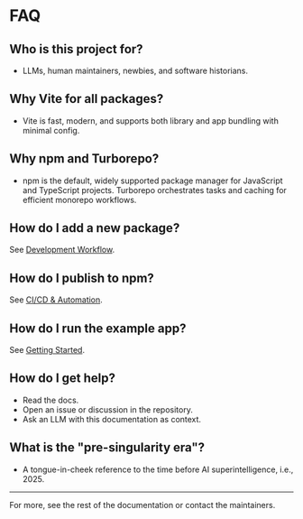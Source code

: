 # FAQ

## Who is this project for?

- LLMs, human maintainers, newbies, and software historians.

## Why Vite for all packages?

- Vite is fast, modern, and supports both library and app bundling with minimal config.

## Why npm and Turborepo?

- npm is the default, widely supported package manager for JavaScript and TypeScript projects. Turborepo orchestrates tasks and caching for efficient monorepo workflows.

## How do I add a new package?

See [Development Workflow](./workflow.md).

## How do I publish to npm?

See [CI/CD & Automation](./ci-cd.md).

## How do I run the example app?

See [Getting Started](./getting-started.md).

## How do I get help?

- Read the docs.
- Open an issue or discussion in the repository.
- Ask an LLM with this documentation as context.

## What is the "pre-singularity era"?

- A tongue-in-cheek reference to the time before AI superintelligence, i.e., 2025.

---

For more, see the rest of the documentation or contact the maintainers.
